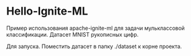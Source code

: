 # Hello-Ignite-ML

Пример использования apache-ignite-ml для задачи мульклассовой классификации.
Датасет MNIST рукописных цифр.

Для запуска. 
Поместить датасет в папку ./dataset к корне проекта.





